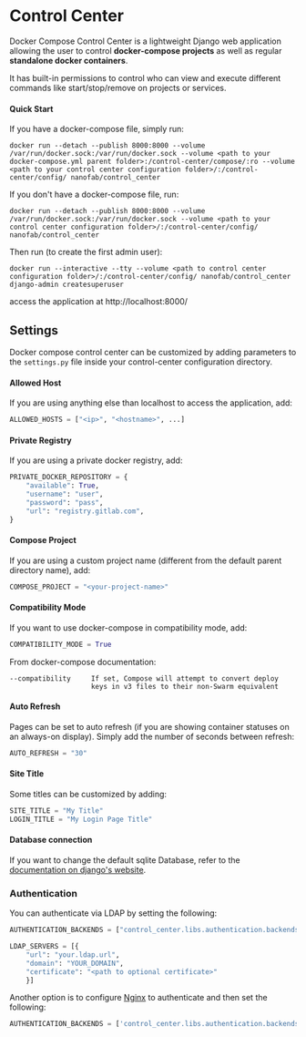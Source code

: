# Control Center

Docker Compose Control Center is a lightweight Django web application allowing the user to control **docker-compose projects** as well as regular **standalone docker containers**.

It has built-in permissions to control who can view and execute different commands like start/stop/remove on projects or services.

#### Quick Start

If you have a docker-compose file, simply run:
```
docker run --detach --publish 8000:8000 --volume /var/run/docker.sock:/var/run/docker.sock --volume <path to your docker-compose.yml parent folder>:/control-center/compose/:ro --volume <path to your control center configuration folder>/:/control-center/config/ nanofab/control_center
```

If you don't have a docker-compose file, run:
```
docker run --detach --publish 8000:8000 --volume /var/run/docker.sock:/var/run/docker.sock --volume <path to your control center configuration folder>/:/control-center/config/ nanofab/control_center
```

Then run (to create the first admin user):

```
docker run --interactive --tty --volume <path to control center configuration folder>/:/control-center/config/ nanofab/control_center django-admin createsuperuser
```

access the application at http://localhost:8000/

## Settings
Docker compose control center can be customized by adding parameters to the `settings.py` file inside your control-center configuration directory.

#### Allowed Host
If you are using anything else than localhost to access the application, add:
```python
ALLOWED_HOSTS = ["<ip>", "<hostname>", ...]
```

#### Private Registry
If you are using a private docker registry, add:
```python
PRIVATE_DOCKER_REPOSITORY = {
    "available": True,
    "username": "user",
    "password": "pass",
    "url": "registry.gitlab.com",
}
``` 

#### Compose Project
If you are using a custom project name (different from the default parent directory name), add:
```python
COMPOSE_PROJECT = "<your-project-name>"
```

#### Compatibility Mode
If you want to use docker-compose in compatibility mode, add:
```python
COMPATIBILITY_MODE = True
```

From docker-compose documentation:
```
--compatibility     If set, Compose will attempt to convert deploy
                    keys in v3 files to their non-Swarm equivalent
```

#### Auto Refresh
Pages can be set to auto refresh (if you are showing container statuses on an always-on display).
Simply add the number of seconds between refresh:
```python
AUTO_REFRESH = "30"
```


#### Site Title
Some titles can be customized by adding:
```python
SITE_TITLE = "My Title"
LOGIN_TITLE = "My Login Page Title"
```

#### Database connection
If you want to change the default sqlite Database, refer to the [documentation on django's website](https://docs.djangoproject.com/en/2.1/ref/databases/).

### Authentication
You can authenticate via LDAP by setting the following:
```python
AUTHENTICATION_BACKENDS = ["control_center.libs.authentication.backends.LDAPAuthenticationBackend"]

LDAP_SERVERS = [{
    "url": "your.ldap.url",
    "domain": "YOUR_DOMAIN", 
    "certificate": "<path to optional certificate>"
    }]
```

Another option is to configure [Nginx](https://hub.docker.com/r/nanofab/nginx) to authenticate and then set the following:
```python
AUTHENTICATION_BACKENDS = ['control_center.libs.authentication.backends.NginxKerberosAuthorizationHeaderAuthenticationBackend']
```